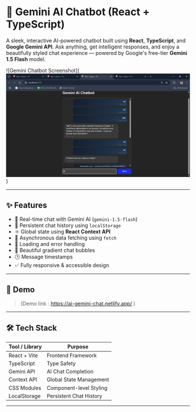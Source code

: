 # 🤖 Gemini AI Chatbot (React + TypeScript)

A sleek, interactive AI-powered chatbot built using **React**, **TypeScript**, and **Google Gemini API**. Ask anything, get intelligent responses, and enjoy a beautifully styled chat experience — powered by Google's free-tier **Gemini 1.5 Flash** model.

![Gemini Chatbot Screenshot](![alt text](image.png))


---

## ✨ Features

- 🧠 Real-time chat with Gemini AI (`gemini-1.5-flash`)
- 🔁 Persistent chat history using `localStorage`
- ⚛️ Global state using **React Context API**
- 📡 Asynchronous data fetching using `fetch`
- 🧵 Loading and error handling
- 🎨 Beautiful gradient chat bubbles
- 🕒 Message timestamps
- ✅ Fully responsive & accessible design

---

## 🚀 Demo

> (Demo link : https://ai-gemini-chat.netlify.app/ )

---

## 🛠️ Tech Stack

| Tool / Library   | Purpose                      |
|------------------|------------------------------|
| React + Vite     | Frontend Framework           |
| TypeScript       | Type Safety                  |
| Gemini API       | AI Chat Completion           |
| Context API      | Global State Management      |
| CSS Modules      | Component-level Styling      |
| LocalStorage     | Persistent Chat History      |

---


